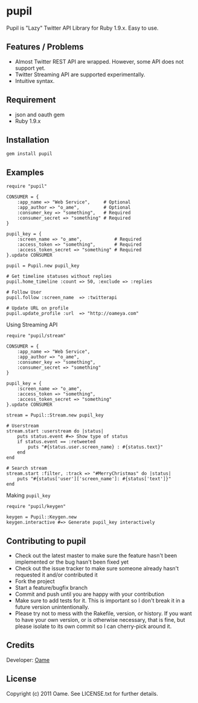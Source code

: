 pupil
=============

Pupil is "Lazy" Twitter API Library for Ruby 1.9.x.
Easy to use.

Features / Problems
-------------

* Almost Twitter REST API are wrapped. However, some API does not support yet.
* Twitter Streaming API are supported experimentally.
* Intuitive syntax.

Requirement
-------------

* json and oauth gem
* Ruby 1.9.x

Installation
-------------

	gem install pupil

Examples
-------------
	require "pupil"
	
	CONSUMER = {
		:app_name => "Web Service",     # Optional
		:app_author => "o_ame",         # Optional
		:consumer_key => "something",   # Required
		:consumer_secret => "something" # Required
	}
	
	pupil_key = {
		:screen_name => "o_ame",            # Required
		:access_token => "something",       # Required
		:access_token_secret => "something" # Required
	}.update CONSUMER
	
	pupil = Pupil.new pupil_key
	
	# Get timeline statuses without replies
	pupil.home_timeline :count => 50, :exclude => :replies
	
	# Follow User
	pupil.follow :screen_name  => :twitterapi
	
	# Update URL on profile
	pupil.update_profile :url  => "http://oameya.com"

Using Streaming API

	require "pupil/stream"
	
	CONSUMER = {
		:app_name => "Web Service",
		:app_author => "o_ame",
		:consumer_key => "something",
		:consumer_secret => "something"
	}
	
	pupil_key = {
		:screen_name => "o_ame",
		:access_token => "something",
		:access_token_secret => "something"
	}.update CONSUMER
	
	stream = Pupil::Stream.new pupil_key
	
	# Userstream
	stream.start :userstream do |status|
		puts status.event #=> Show type of status
		if status.event == :retweeted
			puts "#{status.user.screen_name} : #{status.text}"
		end
	end
	
	# Search stream
	stream.start :filter, :track => "#MerryChristmas" do |status|
		puts "#{status['user']['screen_name']: #{status['text']}"
	end

Making `pupil_key`

	require "pupil/keygen"
	
	keygen = Pupil::Keygen.new
	keygen.interactive #=> Generate pupil_key interactively

Contributing to pupil
-------------

* Check out the latest master to make sure the feature hasn't been implemented or the bug hasn't been fixed yet
* Check out the issue tracker to make sure someone already hasn't requested it and/or contributed it
* Fork the project
* Start a feature/bugfix branch
* Commit and push until you are happy with your contribution
* Make sure to add tests for it. This is important so I don't break it in a future version unintentionally.
* Please try not to mess with the Rakefile, version, or history. If you want to have your own version, or is otherwise necessary, that is fine, but please isolate to its own commit so I can cherry-pick around it.

Credits
-------------

Developer: [Oame](http://twitter.com/o_ame)

License
-------------

Copyright (c) 2011 Oame. See LICENSE.txt for
further details.

